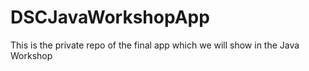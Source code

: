 # DSCJavaWorkshopApp
This is the private repo of the final app which we will show in the Java Workshop
